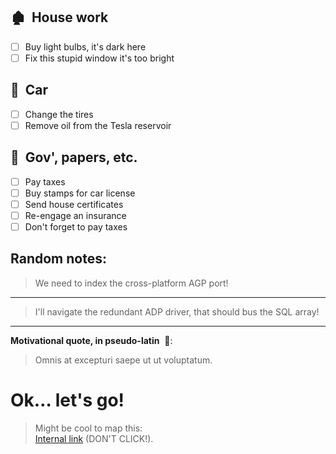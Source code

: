 ## 🏚  House work

- [ ] Buy light bulbs, it's dark here
- [ ] Fix this stupid window it's too bright

## 🚙  Car

- [ ] Change the tires
- [ ] Remove oil from the Tesla reservoir

## 🥱  Gov', papers, etc.

- [ ] Pay taxes
- [ ] Buy stamps for car license
- [ ] Send house certificates
- [ ] Re-engage an insurance
- [ ] Don't forget to pay taxes

## Random notes:

> We need to index the cross-platform AGP port!

---

> I'll navigate the redundant ADP driver, that should bus the SQL array!

---

**Motivational quote, in pseudo-latin**  🤜:

> Omnis at excepturi saepe ut ut voluptatum.

# Ok… let's go!

> Might be cool to map this:  
> [Internal link](../../invoices/acme-website/contract.md) (DON'T CLICK!).
